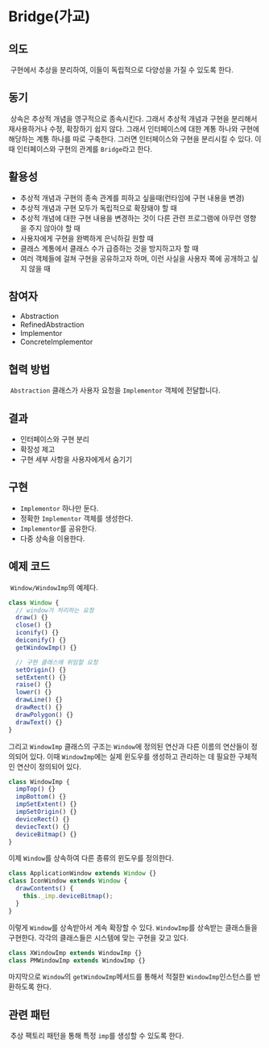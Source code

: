 # Bridge(가교)

## 의도

&nbsp;구현에서 추상을 분리하여, 이들이 독립적으로 다양성을 가질 수 있도록 한다.

## 동기

&nbsp;상속은 추상적 개념을 영구적으로 종속시킨다. 그래서 추상적 개념과 구현을 분리해서 재사용하거나 수정, 확장하기 쉽지 않다. 그래서 인터페이스에 대한 계통 하나와 구현에 해당하는 계통 하나를 따로 구축한다. 그러면 인터페이스와 구현을 분리시킬 수 있다. 이때 인터페이스와 구현의 관계를 `Bridge`라고 한다.

## 활용성

- 추상적 개념과 구현의 종속 관계를 피하고 싶을때(런타임에 구현 내용을 변경)
- 추상적 개념과 구현 모두가 독립적으로 확장돼야 할 때
- 추상적 개념에 대한 구현 내용을 변경하는 것이 다른 관련 프로그램에 아무런 영향을 주지 않아야 할 때
- 사용자에게 구현을 완벽하게 은닉하길 원할 때
- 클래스 계통에서 클래스 수가 급증하는 것을 방지하고자 할 때
- 여러 객체들에 걸쳐 구현을 공유하고자 하며, 이런 사실을 사용자 쪽에 공개하고 싶지 않을 때

## 참여자

- Abstraction
- RefinedAbstraction
- Implementor
- ConcreteImplementor

## 협력 방법

&nbsp;`Abstraction` 클래스가 사용자 요청을 `Implementor` 객체에 전달합니다.

## 결과

- 인터페이스와 구현 분리
- 확장성 제고
- 구현 세부 사항을 사용자에게서 숨기기

## 구현

- `Implementor` 하나만 둔다.
- 정확한 `Implementor` 객체를 생성한다.
- `Implementor`를 공유한다.
- 다중 상속을 이용한다.

## 예제 코드

&nbsp;`Window/WindowImp`의 예제다.

```javascript
class Window {
  // window가 처리하는 요청
  draw() {}
  close() {}
  iconify() {}
  deiconify() {}
  getWindowImp() {}

  // 구현 클래스에 위임할 요청
  setOrigin() {}
  setExtent() {}
  raise() {}
  lower() {}
  drawLine() {}
  drawRect() {}
  drawPolygon() {}
  drawText() {}
}
```

그리고 `WindowImp` 클래스의 구조는 `Window`에 정의된 연산과 다른 이름의 연산들이 정의되어 있다. 이때 `WindowImp`에는 실제 윈도우를 생성하고 관리하는 데 필요한 구체적인 연산이 정의되어 있다.

```javascript
class WindowImp {
  impTop() {}
  impBottom() {}
  impSetExtent() {}
  impSetOrigin() {}
  deviceRect() {}
  deviecText() {}
  deviceBitmap() {}
}
```

이제 `Window`를 상속하여 다른 종류의 윈도우를 정의한다.

```javascript
class ApplicationWindow extends Window {}
class IconWindow extends Window {
  drawContents() {
    this._imp.deviceBitmap();
  }
}
```

이렇게 `Window`를 상속받아서 계속 확장할 수 있다. `WindowImp`를 상속받는 클래스들을 구현한다. 각각의 클래스들은 시스템에 맞는 구현을 갖고 있다.

```javascript
class XWindowImp extends WindowImp {}
class PMWindowImp extends WindowImp {}
```

마지막으로 `Window`의 `getWindowImp`메서드를 통해서 적절한 `WindowImp`인스턴스를 반환하도록 한다.

## 관련 패턴

&nbsp;추상 팩토리 패턴을 통해 특정 `imp`를 생성할 수 있도록 한다.

